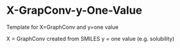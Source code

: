 # X-GrapConv-y-One-Value
Template for X=GraphConv and y=one value

X = GraphConv created from SMILES
y = one value (e.g. solubility)
